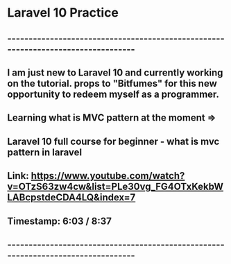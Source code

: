 # Laravel 10 Practice

## ---------------------------------------------------------------------------------

## I am just new to Laravel 10 and currently working on the tutorial. props to "Bitfumes" for this new opportunity to redeem myself as a programmer. 

## Learning what is MVC pattern at the moment =>

## Laravel 10 full course for beginner - what is mvc pattern in laravel

## Link: https://www.youtube.com/watch?v=OTzS63zw4cw&list=PLe30vg_FG4OTxKekbWLABcpstdeCDA4LQ&index=7

## Timestamp: 6:03 / 8:37

## ---------------------------------------------------------------------------------